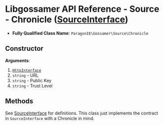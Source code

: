 # Libgossamer API Reference - Source - Chronicle ([SourceInterface](../SourceInterface.md))

* **Fully Qualified Class Name**: `ParagonIE\Gossamer\Source\Chronicle`

## Constructor

**Arguments**:

1. [`HttpInterface`](../HttpInterface.md)
2. `string` - URL
3. `string` - Public Key
4. `string` - Trust Level

## Methods

See [SourceInterface](../SourceInterface.md) for definitions. This class just implements
the contract in `SourceInterface` with a Chronicle in mind.
